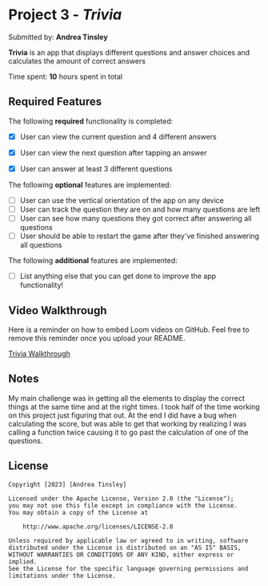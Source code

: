 # Project 3 - *Trivia*

Submitted by: **Andrea Tinsley**

**Trivia** is an app that displays different questions and answer choices and calculates the amount of correct answers

Time spent: **10** hours spent in total

## Required Features

The following **required** functionality is completed:

- [x] User can view the current question and 4 different answers
- [x] User can view the next question after tapping an answer
- [x] User can answer at least 3 different questions


The following **optional** features are implemented:

- [ ] User can use the vertical orientation of the app on any device
- [ ] User can track the question they are on and how many questions are left
- [ ] User can see how many questions they got correct after answering all questions
- [ ] User should be able to restart the game after they've finished answering all questions

The following **additional** features are implemented:

- [ ] List anything else that you can get done to improve the app functionality!

## Video Walkthrough

Here is a reminder on how to embed Loom videos on GitHub. Feel free to remove this reminder once you upload your README. 

[Trivia Walkthrough](https://www.loom.com/share/a169610da1314ed095fdb998e2c9f656?sid=2312bfdd-a4e4-45b8-b7f7-589c8cc00a89)

## Notes

My main challenge was in getting all the elements to display the correct things at the same time and at the right times. I took half of the time working on this project just figuring that out. At the end I did have a bug when calculating the score, but was able to get that working by realizing I was calling a function twice causing it to go past the calculation of one of the questions. 

## License

    Copyright [2023] [Andrea Tinsley]

    Licensed under the Apache License, Version 2.0 (the "License");
    you may not use this file except in compliance with the License.
    You may obtain a copy of the License at

        http://www.apache.org/licenses/LICENSE-2.0

    Unless required by applicable law or agreed to in writing, software
    distributed under the License is distributed on an "AS IS" BASIS,
    WITHOUT WARRANTIES OR CONDITIONS OF ANY KIND, either express or implied.
    See the License for the specific language governing permissions and
    limitations under the License.
